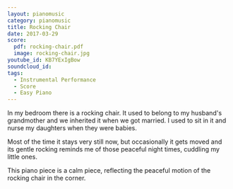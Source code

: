 ```yaml
---
layout: pianomusic
category: pianomusic
title: Rocking Chair
date: 2017-03-29
score:
  pdf: rocking-chair.pdf
  image: rocking-chair.jpg
youtube_id: KB7YExIgBow
soundcloud_id:
tags:
  - Instrumental Performance
  - Score
  - Easy Piano
---
```


In my bedroom there is a rocking chair. It used to belong to my husband's grandmother and we inherited it when we got married. I used to sit in it and nurse my daughters when they were babies.

Most of the time it stays very still now, but occasionally it gets moved and its gentle rocking reminds me of those peaceful night times, cuddling my little ones.

This piano piece is a calm piece, reflecting the peaceful motion of the rocking chair in the corner.
